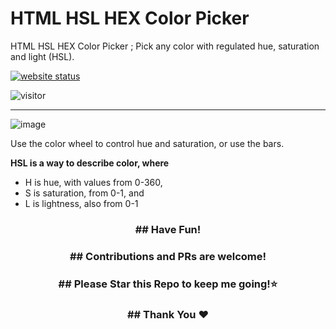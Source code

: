 # HTML HSL HEX Color Picker
HTML HSL HEX Color Picker ; Pick any color with regulated hue, saturation and light (HSL).

[![website status](https://img.shields.io/website.svg?down_color=red&down_message=down&up_color=green&up_message=up&url=http%3A%2F%2Fsparkscratch-p.github.io/hsl-hex-color-picker/)](https://sparkscratch-p.github.io/)

![visitor](https://visitor-badge.glitch.me/badge?page_id=hsl-hex-color-picker.visitor-badge&left_text=Visitors)

---

![image](https://user-images.githubusercontent.com/73777108/146122488-945c53f6-ca8c-4a47-98dd-5f45e3a103af.png)


Use the color wheel to control hue and saturation, or use the bars.

**HSL is a way to describe color, where**

- H is hue, with values from 0-360,
- S is saturation, from 0-1, and
- L is lightness, also from 0-1

<h3 align="center">
## Have Fun!
</h3>

<h3 align="center">
## Contributions and PRs are welcome!
</h3>


  
<h3 align="center">
## Please Star this Repo to keep me going!⭐
</h3>

<h3 align="center">
## Thank You ❤️
</h3>

